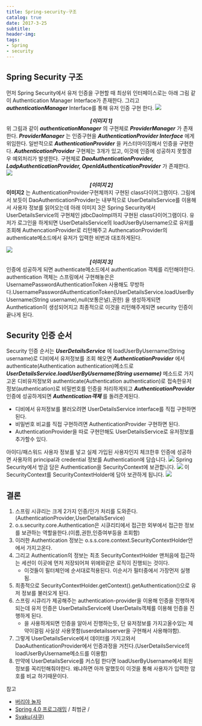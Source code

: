 ```yaml
---
title: Spring-security-구조
catalog: true
date: 2017-3-25
subtitle:
header-img:
tags:
- Spring
- security
---
```


## Spring Security 구조
먼저 Spring Security에서 유저 인증을 구현할 때 최상위 인터페이스로는 아래 그림 같이 Authentication Manager Interface가 존재한다. 그리고 ***authenticationManager*** Interface를 통해 유저 인증 구현 한다.
![](http://i.imgur.com/m5dfYew.png)
***<center>[이미지 1]</center>***
위 그림과 같이 ***authenticationManager*** 의 구현체로 ***ProviderManager*** 가 존재한다. ***ProviderManager*** 는 인증구현을 ***AuthenticationProvider Interface*** 에게 위임한다. 일반적으로 ***AuthenticationProvider*** 을 커스터마이징해서 인증을 구현한다. ***AuthenticationProvider*** 구현체는 3개가 있고, 이것에 인증에 성공하지 못할경우 예외처리가 발생한다. 구현체로 ***DaoAuthenticationProvider, LadpAuthenticationProvider, OpenIdAuthenticationProvider*** 가 존재한다.
![](http://i.imgur.com/ByfYXXm.png)

***<center>[이미지 2]</center>***
**이미지2** 는 AuthenticationProvider구현체까지 구현된 class다이어그램이다. 그림에서 보듯이 DaoAuthenticationProvider는 내부적으로 UserDetailsService를 이용해서 사용자 정보를 읽어오는데 아래 이미지 3은 Spring Security에서 UserDetailsService의 구현체인 jdbcDaoImpl까지 구현된 class다이어그램이다. 유저가 로그인을 하게되면 UserDetailsService의 loadUserByUsername으로 유저를 조회해 AuthencationProvider로 리턴해주고 AuthencationProvider의 authenticate메소드에서 유저가 입력한 비번과 대조하게된다.

![](http://i.imgur.com/nCawRsL.png)
***<center>[이미지 3]</center>***
인증에 성공하게 되면 authenticate메소드에서 authentication 객체를 리턴해야한다. authentication 객체는 스프링에서 구현해놓은은 UsernamePasswordAuthenticationToken 사용해도 무방하다.UsernamePasswordAuthenticationToken(UserDetailsService.loadUserByUsername(String username),null(보통은널),권한) 을 생성하게되면 Aunthetication이 생성되어지고 최종적으로 이것을 리턴해주게되면 security 인증이 끝나게 된다.

## Security 인증 순서
Security 인증 순서는 ***UserDetailsService*** 에 loadUserByUsername(String username)로 디비에서 유저정보를 조회 해오면 ***AuthenticationProvider*** 에서 authenticate(Authentication authentication)메소드로 ***UserDetailsService.loadUserByUsername(String username)*** 메소드로 가지고온 디비유저정보와 authenticate(Authentication authentication)로 접속한유저 정보(authentication)로 비밀번호를 인증을 처리하게되고 ***AuthenticationProvider***  인증에 성공하게되면 ***Authentication객체*** 를 돌려준게된다.
* 디비에서 유저정보를 불러오려면 UserDetailsService interface를 직접 구현하면 된다.
* 비밀번호 비교를 직접 구현하려면 AuthenticationProvider 구현하면 된다.
* AuthenticationProvider을 따로 구현안해도 UserDetailsService로 유저정보를 추가할수 있다.

아이디/패스워드 사용자 정보를 넣고 실제 가입된 사용자인지 체크한후 인증에 성공하면 사용자의 principal과 credential 정보를 Authentication에 담습니다.
![](http://i.imgur.com/77uaOY2.png)
Spring Security에서 방금 담은 Authentication을  SecurityContext에 보관합니다.
![](http://i.imgur.com/0PY4TWC.png)
이 SecurityContext를 SecurityContextHolder에 담아 보관하게 됩니다.
![](http://i.imgur.com/a3pQv6A.png)
## 결론

1. 스프링 시큐리는 크게 2가지 인증/인가 처리를 도와준다. (AuthenticationProvider,UserDetailsService)
2. o.s.security.core.Authentication은 시큐리티에서 접근한 외부에서 접근한 정보를 보관하는 역할을한다.(이름,권한,인증여부등을 조회함)
3. 이러한 Authentication 정보는 o.s.s.core.context.SecurityContextHolder안에서 가지고온다.
4. 그리고 Authentication의 정보는 최초 SecurityContextHolder 맨처음에 접근하는 세션이 이곳에 먼저 저장되어져 위에와같은 로직이 진행되는 것이다.
    * 이것들이 필터체인에 순서대로적용된다. 이순서가 필터중에서 가장먼저 실행됨.
5. 최종적으로 SecurityContextHolder.getContext().getAuthentication()으로 유저 정보를 불러오게 된다.
5. 스프링 시큐리가 제공해주는 authentication-provider을 이용해 인증을 진행하게되는데 유저 인증은 UserDetailsService에 UserDetails객체를 이용해 인증을 진행하게 된다.
    * <jdbc-user-service>을 사용하게되면 인증을 알아서 진행하는듯, 단 유저정보를 가지고올수있는 제약이걸림 사실상 사용못함(userdetailsserver을 구현해서 사용해야함).
6. 그렇게 UserDetailsService에서 데이터를 가지고와서 DaoAuthenticationProvider에서 인증과정을 거친다.(UserDetailsService의 loadUserByUsername메소드를 이용함)
7. 만약에 UserDetailsService를 커스텀 한다면 loadUserByUsername에서 회원정보를 꼭리턴해줘야한다. 왜냐하면 아까 말했듯이 이것을 통해 사용자가 입력한 암호를 비교 하기때문이다.


참고<br>
* [버리야 놀자](http://flyburi.com/584) <br>
* [Spring 4.0 프로그래밍](http://storefarm.naver.com/dcvirus/products/458328014?NaPm=ct%3Dj06r6ydk%7Cci%3D1744f23aa4586709889a372fc15683afa2b4928e%7Ctr%3Dsls%7Csn%3D182521%7Chk%3Dab9fe496302792c50421edea06a3e322286ad2b9) / 최범균 /<br>
* [Syaku(샤쿠)](http://syaku.tistory.com/286)<br>
